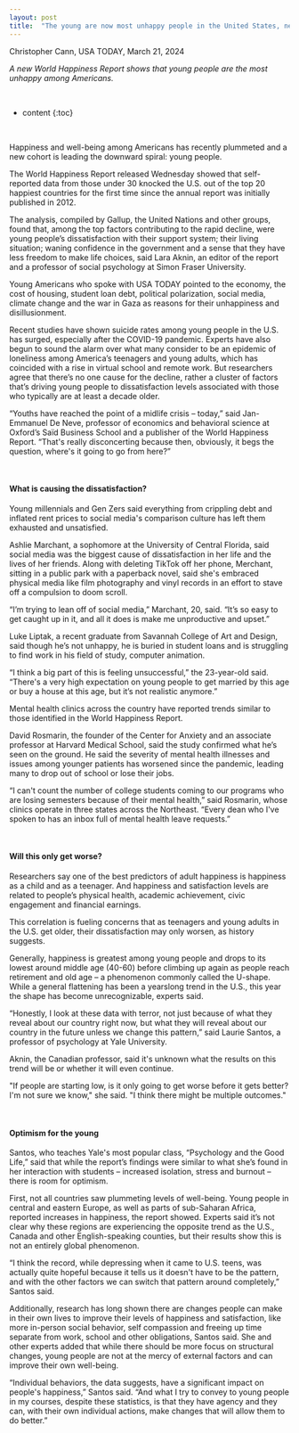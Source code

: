 ```yaml
---
layout: post
title:  "The young are now most unhappy people in the United States, new report shows"
---
```

Christopher Cann, USA TODAY, March 21, 2024

*A new World Happiness Report shows that young people are the most unhappy among Americans.*

<br />

* content
{:toc}

<br />

Happiness and well-being among Americans has recently plummeted and a new cohort is leading the downward spiral: young people.

The World Happiness Report released Wednesday showed that self-reported data from those under 30 knocked the U.S. out of the top 20 happiest countries for the first time since the annual report was initially published in 2012.

The analysis, compiled by Gallup, the United Nations and other groups, found that, among the top factors contributing to the rapid decline, were young people’s dissatisfaction with their support system; their living situation; waning confidence in the government and a sense that they have less freedom to make life choices, said Lara Aknin, an editor of the report and a professor of social psychology at Simon Fraser University.

Young Americans who spoke with USA TODAY pointed to the economy, the cost of housing, student loan debt, political polarization, social media, climate change and the war in Gaza as reasons for their unhappiness and disillusionment.

Recent studies have shown suicide rates among young people in the U.S. has surged, especially after the COVID-19 pandemic. Experts have also begun to sound the alarm over what many consider to be an epidemic of loneliness among America’s teenagers and young adults, which has coincided with a rise in virtual school and remote work. But researchers agree that there’s no one cause for the decline, rather a cluster of factors that’s driving young people to dissatisfaction levels associated with those who typically are at least a decade older.

“Youths have reached the point of a midlife crisis – today,” said Jan-Emmanuel De Neve, professor of economics and behavioral science at Oxford’s Saïd Business School and a publisher of the World Happiness Report. “That's really disconcerting because then, obviously, it begs the question, where's it going to go from here?”

<br />

#### **What is causing the dissatisfaction?**
Young millennials and Gen Zers said everything from crippling debt and inflated rent prices to social media's comparison culture has left them exhausted and unsatisfied.

Ashlie Marchant, a sophomore at the University of Central Florida, said social media was the biggest cause of dissatisfaction in her life and the lives of her friends. Along with deleting TikTok off her phone, Merchant, sitting in a public park with a paperback novel, said she's embraced physical media like film photography and vinyl records in an effort to stave off a compulsion to doom scroll.

“I’m trying to lean off of social media,” Marchant, 20, said. “It’s so easy to get caught up in it, and all it does is make me unproductive and upset.”

Luke Liptak, a recent graduate from Savannah College of Art and Design, said though he’s not unhappy, he is buried in student loans and is struggling to find work in his field of study, computer animation.

“I think a big part of this is feeling unsuccessful,” the 23-year-old said. “There's a very high expectation on young people to get married by this age or buy a house at this age, but it’s not realistic anymore.”

Mental health clinics across the country have reported trends similar to those identified in the World Happiness Report.

David Rosmarin, the founder of the Center for Anxiety and an associate professor at Harvard Medical School, said the study confirmed what he’s seen on the ground. He said the severity of mental health illnesses and issues among younger patients has worsened since the pandemic, leading many to drop out of school or lose their jobs.

“I can't count the number of college students coming to our programs who are losing semesters because of their mental health,” said Rosmarin, whose clinics operate in three states across the Northeast. “Every dean who I've spoken to has an inbox full of mental health leave requests.”

<br />

#### **Will this only get worse?**
Researchers say one of the best predictors of adult happiness is happiness as a child and as a teenager. And happiness and satisfaction levels are related to people’s physical health, academic achievement, civic engagement and financial earnings.

This correlation is fueling concerns that as teenagers and young adults in the U.S. get older, their dissatisfaction may only worsen, as history suggests.

Generally, happiness is greatest among young people and drops to its lowest around middle age (40-60) before climbing up again as people reach retirement and old age – a phenomenon commonly called the U-shape. While a general flattening has been a yearslong trend in the U.S., this year the shape has become unrecognizable, experts said.

“Honestly, I look at these data with terror, not just because of what they reveal about our country right now, but what they will reveal about our country in the future unless we change this pattern,” said Laurie Santos, a professor of psychology at Yale University.

Aknin, the Canadian professor, said it's unknown what the results on this trend will be or whether it will even continue.

"If people are starting low, is it only going to get worse before it gets better? I'm not sure we know," she said. "I think there might be multiple outcomes."

<br />

#### **Optimism for the young**
Santos, who teaches Yale's most popular class, “Psychology and the Good Life,” said that while the report’s findings were similar to what she’s found in her interaction with students – increased isolation, stress and burnout – there is room for optimism.

First, not all countries saw plummeting levels of well-being. Young people in central and eastern Europe, as well as parts of sub-Saharan Africa, reported increases in happiness, the report showed. Experts said it’s not clear why these regions are experiencing the opposite trend as the U.S., Canada and other English-speaking counties, but their results show this is not an entirely global phenomenon.

“I think the record, while depressing when it came to U.S. teens, was actually quite hopeful because it tells us it doesn't have to be the pattern, and with the other factors we can switch that pattern around completely,” Santos said.

Additionally, research has long shown there are changes people can make in their own lives to improve their levels of happiness and satisfaction, like more in-person social behavior, self compassion and freeing up time separate from work, school and other obligations, Santos said. She and other experts added that while there should be more focus on structural changes, young people are not at the mercy of external factors and can improve their own well-being.

“Individual behaviors, the data suggests, have a significant impact on people's happiness,” Santos said. “And what I try to convey to young people in my courses, despite these statistics, is that they have agency and they can, with their own individual actions, make changes that will allow them to do better.”